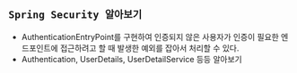 ## `Spring Security 알아보기`

- AuthenticationEntryPoint를 구현하여 인증되지 않은 사용자가 인증이 필요한 엔드포인트에 접근하려고 할 때 발생한 예외를 잡아서 처리할 수 있다.
- Authentication, UserDetails, UserDetailService 등등 알아보기